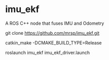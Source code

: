 # imu_ekf
A ROS C++ node that fuses IMU and Odometry

git clone https://github.com/mrsp/imu_ekf.git

catkin_make -DCMAKE_BUILD_TYPE=Release

roslaunch imu_ekf imu_ekf_driver.launch
